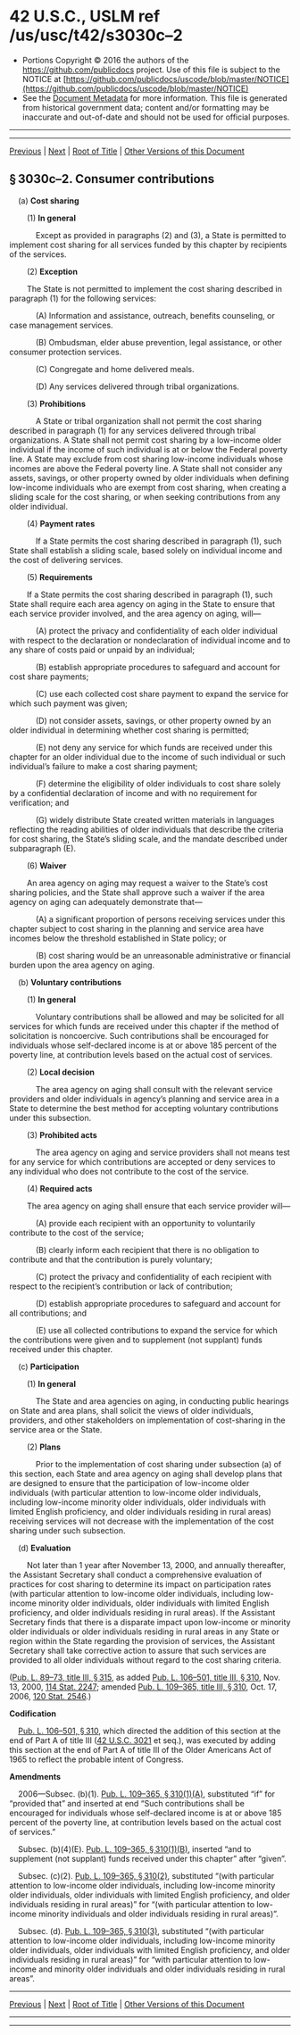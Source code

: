 ---
---

# 42 U.S.C., USLM ref /us/usc/t42/s3030c–2

* Portions Copyright © 2016 the authors of the https://github.com/publicdocs project.
  Use of this file is subject to the NOTICE at [https://github.com/publicdocs/uscode/blob/master/NOTICE](https://github.com/publicdocs/uscode/blob/master/NOTICE)
* See the [Document Metadata](././../../../../../..//README.md) for more information.
  This file is generated from historical government data; content and/or formatting may be inaccurate and out-of-date and should not be used for official purposes.

----------
----------

[Previous](./../../../../../..//us/usc/t42/ch35/schIII/ptA/m__us_usc_t42_s3030c–1.md) | [Next](./../../../../../..//us/usc/t42/ch35/schIII/ptA/m__us_usc_t42_s3030c–3.md) | [Root of Title](./../../../../../../) | [Other Versions of this Document](https://publicdocs.github.io/go/links?ns=uslm&ref=%2Fus%2Fusc%2Ft42%2Fs3030c%E2%80%932)

## § 3030c–2. Consumer contributions

    (a) __Cost sharing__ 

        (1) __In general__ 

            Except as provided in paragraphs (2) and (3), a State is permitted to implement cost sharing for all services funded by this chapter by recipients of the services.

        (2) __Exception__ 

        The State is not permitted to implement the cost sharing described in paragraph (1) for the following services:

            (A) Information and assistance, outreach, benefits counseling, or case management services.

            (B) Ombudsman, elder abuse prevention, legal assistance, or other consumer protection services.

            (C) Congregate and home delivered meals.

            (D) Any services delivered through tribal organizations.

        (3) __Prohibitions__ 

            A State or tribal organization shall not permit the cost sharing described in paragraph (1) for any services delivered through tribal organizations. A State shall not permit cost sharing by a low-income older individual if the income of such individual is at or below the Federal poverty line. A State may exclude from cost sharing low-income individuals whose incomes are above the Federal poverty line. A State shall not consider any assets, savings, or other property owned by older individuals when defining low-income individuals who are exempt from cost sharing, when creating a sliding scale for the cost sharing, or when seeking contributions from any older individual.

        (4) __Payment rates__ 

            If a State permits the cost sharing described in paragraph (1), such State shall establish a sliding scale, based solely on individual income and the cost of delivering services.

        (5) __Requirements__ 

        If a State permits the cost sharing described in paragraph (1), such State shall require each area agency on aging in the State to ensure that each service provider involved, and the area agency on aging, will—

            (A) protect the privacy and confidentiality of each older individual with respect to the declaration or nondeclaration of individual income and to any share of costs paid or unpaid by an individual;

            (B) establish appropriate procedures to safeguard and account for cost share payments;

            (C) use each collected cost share payment to expand the service for which such payment was given;

            (D) not consider assets, savings, or other property owned by an older individual in determining whether cost sharing is permitted;

            (E) not deny any service for which funds are received under this chapter for an older individual due to the income of such individual or such individual’s failure to make a cost sharing payment;

            (F) determine the eligibility of older individuals to cost share solely by a confidential declaration of income and with no requirement for verification; and

            (G) widely distribute State created written materials in languages reflecting the reading abilities of older individuals that describe the criteria for cost sharing, the State’s sliding scale, and the mandate described under subparagraph (E).

        (6) __Waiver__ 

        An area agency on aging may request a waiver to the State’s cost sharing policies, and the State shall approve such a waiver if the area agency on aging can adequately demonstrate that—

            (A) a significant proportion of persons receiving services under this chapter subject to cost sharing in the planning and service area have incomes below the threshold established in State policy; or

            (B) cost sharing would be an unreasonable administrative or financial burden upon the area agency on aging.

    (b) __Voluntary contributions__ 

        (1) __In general__ 

            Voluntary contributions shall be allowed and may be solicited for all services for which funds are received under this chapter if the method of solicitation is noncoercive. Such contributions shall be encouraged for individuals whose self-declared income is at or above 185 percent of the poverty line, at contribution levels based on the actual cost of services.

        (2) __Local decision__ 

            The area agency on aging shall consult with the relevant service providers and older individuals in agency’s planning and service area in a State to determine the best method for accepting voluntary contributions under this subsection.

        (3) __Prohibited acts__ 

            The area agency on aging and service providers shall not means test for any service for which contributions are accepted or deny services to any individual who does not contribute to the cost of the service.

        (4) __Required acts__ 

        The area agency on aging shall ensure that each service provider will—

            (A) provide each recipient with an opportunity to voluntarily contribute to the cost of the service;

            (B) clearly inform each recipient that there is no obligation to contribute and that the contribution is purely voluntary;

            (C) protect the privacy and confidentiality of each recipient with respect to the recipient’s contribution or lack of contribution;

            (D) establish appropriate procedures to safeguard and account for all contributions; and

            (E) use all collected contributions to expand the service for which the contributions were given and to supplement (not supplant) funds received under this chapter.

    (c) __Participation__ 

        (1) __In general__ 

            The State and area agencies on aging, in conducting public hearings on State and area plans, shall solicit the views of older individuals, providers, and other stakeholders on implementation of cost-sharing in the service area or the State.

        (2) __Plans__ 

            Prior to the implementation of cost sharing under subsection (a) of this section, each State and area agency on aging shall develop plans that are designed to ensure that the participation of low-income older individuals (with particular attention to low-income older individuals, including low-income minority older individuals, older individuals with limited English proficiency, and older individuals residing in rural areas) receiving services will not decrease with the implementation of the cost sharing under such subsection.

    (d) __Evaluation__ 

        Not later than 1 year after November 13, 2000, and annually thereafter, the Assistant Secretary shall conduct a comprehensive evaluation of practices for cost sharing to determine its impact on participation rates (with particular attention to low-income older individuals, including low-income minority older individuals, older individuals with limited English proficiency, and older individuals residing in rural areas). If the Assistant Secretary finds that there is a disparate impact upon low-income or minority older individuals or older individuals residing in rural areas in any State or region within the State regarding the provision of services, the Assistant Secretary shall take corrective action to assure that such services are provided to all older individuals without regard to the cost sharing criteria.

([Pub. L. 89–73, title III, § 315][/us/pl/89/73/s315], as added [Pub. L. 106–501, title III, § 310][/us/pl/106/501/s310], Nov. 13, 2000, [114 Stat. 2247][/us/stat/114/2247]; amended [Pub. L. 109–365, title III, § 310][/us/pl/109/365/s310], Oct. 17, 2006, [120 Stat. 2546][/us/stat/120/2546].)

 __Codification__ 

    [Pub. L. 106–501, § 310][/us/pl/106/501/s310], which directed the addition of this section at the end of Part A of title III ([42 U.S.C. 3021][/us/usc/t42/s3021] et seq.), was executed by adding this section at the end of Part A of title III of the Older Americans Act of 1965 to reflect the probable intent of Congress.

 __Amendments__ 

    2006—Subsec. (b)(1). [Pub. L. 109–365, § 310(1)(A)][/us/pl/109/365/s310/1/A], substituted “if” for “provided that” and inserted at end “Such contributions shall be encouraged for individuals whose self-declared income is at or above 185 percent of the poverty line, at contribution levels based on the actual cost of services.”

    Subsec. (b)(4)(E). [Pub. L. 109–365, § 310(1)(B)][/us/pl/109/365/s310/1/B], inserted “and to supplement (not supplant) funds received under this chapter” after “given”.

    Subsec. (c)(2). [Pub. L. 109–365, § 310(2)][/us/pl/109/365/s310/2], substituted “(with particular attention to low-income older individuals, including low-income minority older individuals, older individuals with limited English proficiency, and older individuals residing in rural areas)” for “(with particular attention to low-income minority individuals and older individuals residing in rural areas)”.

    Subsec. (d). [Pub. L. 109–365, § 310(3)][/us/pl/109/365/s310/3], substituted “(with particular attention to low-income older individuals, including low-income minority older individuals, older individuals with limited English proficiency, and older individuals residing in rural areas)” for “with particular attention to low-income and minority older individuals and older individuals residing in rural areas”.

----------

[Previous](./../../../../../..//us/usc/t42/ch35/schIII/ptA/m__us_usc_t42_s3030c–1.md) | [Next](./../../../../../..//us/usc/t42/ch35/schIII/ptA/m__us_usc_t42_s3030c–3.md) | [Root of Title](./../../../../../../) | [Other Versions of this Document](https://publicdocs.github.io/go/links?ns=uslm&ref=%2Fus%2Fusc%2Ft42%2Fs3030c%E2%80%932)

----------
----------

[/us/pl/89/73/s315]: https://publicdocs.github.io/go/links?ns=uslm&ref=%2Fus%2Fpl%2F89%2F73%2Fs315
[/us/pl/106/501/s310]: https://publicdocs.github.io/go/links?ns=uslm&ref=%2Fus%2Fpl%2F106%2F501%2Fs310
[/us/stat/114/2247]: https://publicdocs.github.io/go/links?ns=uslm&ref=%2Fus%2Fstat%2F114%2F2247
[/us/pl/109/365/s310]: https://publicdocs.github.io/go/links?ns=uslm&ref=%2Fus%2Fpl%2F109%2F365%2Fs310
[/us/stat/120/2546]: https://publicdocs.github.io/go/links?ns=uslm&ref=%2Fus%2Fstat%2F120%2F2546
[/us/pl/106/501/s310]: https://publicdocs.github.io/go/links?ns=uslm&ref=%2Fus%2Fpl%2F106%2F501%2Fs310
[/us/usc/t42/s3021]: https://publicdocs.github.io/go/links?ns=uslm&ref=%2Fus%2Fusc%2Ft42%2Fs3021
[/us/pl/109/365/s310/1/A]: https://publicdocs.github.io/go/links?ns=uslm&ref=%2Fus%2Fpl%2F109%2F365%2Fs310%2F1%2FA
[/us/pl/109/365/s310/1/B]: https://publicdocs.github.io/go/links?ns=uslm&ref=%2Fus%2Fpl%2F109%2F365%2Fs310%2F1%2FB
[/us/pl/109/365/s310/2]: https://publicdocs.github.io/go/links?ns=uslm&ref=%2Fus%2Fpl%2F109%2F365%2Fs310%2F2
[/us/pl/109/365/s310/3]: https://publicdocs.github.io/go/links?ns=uslm&ref=%2Fus%2Fpl%2F109%2F365%2Fs310%2F3


